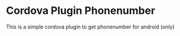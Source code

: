 Cordova Plugin Phonenumber
======

This is a simple cordova plugin to get phonenumber for android (only)


